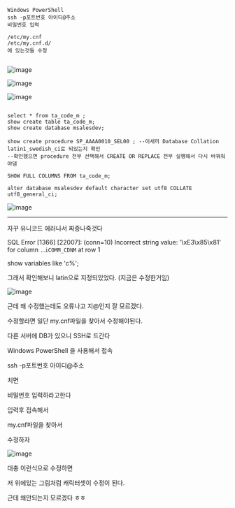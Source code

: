 ```
Windows PowerShell
ssh -p포트번호 아이디@주소
비밀번호 입력

/etc/my.cnf
/etc/my.cnf.d/
에 있는것들 수정


```
![image](https://user-images.githubusercontent.com/58055835/160532870-3b996a73-a0f2-4b17-9b2c-d827f381f0ca.png)

![image](https://user-images.githubusercontent.com/58055835/160532914-350f0669-15ef-4c22-8057-a22999fd189b.png)

![image](https://user-images.githubusercontent.com/58055835/160532971-2b7a7ffd-2f2d-4f65-97d4-8495f0c93648.png)

```

select * from ta_code_m ;
show create table ta_code_m;
show create database msalesdev;

show create procedure SP_AAAA0010_SEL00 ; --이새끼 Database Collation latin1_swedish_ci로 되있는지 확인
--확인했으면 procedure 전부 선택해서 CREATE OR REPLACE 전부 실행해서 다시 바꿔줘야댐

SHOW FULL COLUMNS FROM ta_code_m;

alter database msalesdev default character set utf8 COLLATE utf8_general_ci;

```

![image](https://user-images.githubusercontent.com/58055835/160532275-a43c8adb-f5db-4a29-9e4d-862e001cfc79.png)



--------------------------------------------------

자꾸 유니코드 에러나서 짜증나죽것다

SQL Error [1366] [22007]: (conn=10) Incorrect string value: '\xE3\x85\x81' for column ``.``.`iCOMM_CDNM` at row 1



show variables like 'c%';

그래서 확인해보니 latin으로 지정되있었다. (지금은 수정한거임)

![image](https://user-images.githubusercontent.com/58055835/160520134-e44fb9f2-fa37-4d56-9c53-9f11ce3a7f65.png)

근데 왜 수정했는데도 오류나고 지@인지 잘 모르겠다.

수정할라면 일단 my.cnf파일을 찾아서 수정해야된다.

다른 서버에 DB가 있으니 SSH로 드간다

Windows PowerShell 을 사용해서 접속

ssh -p포트번호 아이디@주소

치면

비밀번호 입력하라고한다

입력후 접속해서

my.cnf파일을 찾아서

수정하자

![image](https://user-images.githubusercontent.com/58055835/160520525-8aee6aea-74dc-4afe-b7ed-327758b0a667.png)

대충 이런식으로 수정하면

저 위에있는 그림처럼 캐릭터셋이 수정이 된다.

근데 왜안되는지 모르겠다 ㅎㅎ
